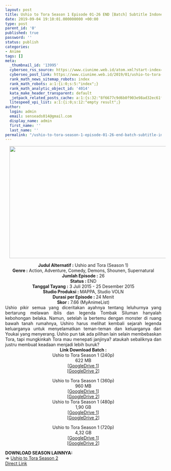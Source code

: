 ```yaml
---
layout: post
title: Ushio to Tora Season 1 Episode 01-26 END [Batch] Subtitle Indonesia
date: 2019-09-04 19:10:01.000000000 +00:00
type: post
parent_id: '0'
published: true
password: ''
status: publish
categories:
- Anime
tags: []
meta:
  _thumbnail_id: '13995'
  cyberseo_rss_source: https://www.ciunime.web.id/atom.xml?start-index=3901&max-results=150
  cyberseo_post_link: https://www.ciunime.web.id/2019/01/ushio-to-tora-season-1-episode-01-26.html
  rank_math_news_sitemap_robots: index
  rank_math_robots: a:1:{i:0;s:5:"index";}
  rank_math_analytic_object_id: '4014'
  kata_make_header_transparent: default
  _jetpack_related_posts_cache: a:1:{s:32:"8f6677c9d6b0f903e98ad32ec61f8deb";a:2:{s:7:"expires";i:1644387425;s:7:"payload";a:0:{}}}
  litespeed_vpi_list: a:1:{i:0;s:12:"empty result";}
author:
  login: admin
  email: senseads014@gmail.com
  display_name: admin
  first_name: ''
  last_name: ''
permalink: "/ushio-to-tora-season-1-episode-01-26-end-batch-subtitle-indonesia/"
---
```

<div class="separator" style="clear: both; text-align: center;"><a href="https://3.bp.blogspot.com/-Hh5tAr1wrRI/XEAXKDt251I/AAAAAAAAHxI/VjCPpX-9yKw8hPtL2QBig-fGoT1RXsbWgCLcBGAs/s1600/Ushio%2Bto%2BTora%2BSeason%2B1.jpg" imageanchor="1" style="margin-left: 1em; margin-right: 1em;"><img border="0" data-original-height="720" data-original-width="1280" height="360" src="{{ site.baseurl }}/assets/2019/09/Ushio%2Bto%2BTora%2BSeason%2B1.jpg" width="640" /></a></div>
<p>
<div style="text-align: center;"><b>Judul</b><b><b> Alternatif</b> :</b> Ushio and Tora (Season 1)</div>
<div style="text-align: center;"><b><b>Genre :</b></b> Action, Adventure, Comedy, Demons, Shounen, Supernatural</div>
<div style="text-align: center;"><b>Jumlah Episode :</b> 26<br /><b>Status :&nbsp;</b>END<br /><b>Tanggal Tayang :</b> 3 Juli 2015 - 25 Desember 2015<br /><b>Studio Produksi : </b>MAPPA, Studio VOLN<br /><b>Durasi per Episode :&nbsp;</b>24 Menit</div>
<div style="text-align: center;"><b>Skor :</b> 7.66 (MyAnimeList)</div>
<div style="text-align: center;"></div>
<div style="text-align: justify;">Ushio pikir semua yang diceritakan ayahnya tentang leluhurnya yang bertarung melawan iblis dan legenda Tombak Siluman hanyalah kebohongan belaka. Namun, setelah ia bertemu dengan monster di ruang bawah tanah rumahnya, Ushiro harus melihat kembali sejarah legenda keluarganya untuk menyelamatkan teman-teman dan keluarganya dari Youkai yang menyerang. Ushio pun tak ada pilihan lain selain membebaskan Tora, tapi mungkinkah Tora mau menepati janjinya? ataukah sebaliknya dan justru membuat keadaan menjadi lebih buruk?</div>
<div style="text-align: justify;"></div>
<div style="text-align: justify;"></div>
<div style="text-align: center;"><b>Link Download Batch :</b></div>
<div style="text-align: center;">
<div style="text-align: center;">Ushio to Tora Season 1 (240p)</div>
<div style="text-align: center;">622 MB<br />[<a href="https://drive.google.com/file/d/1FmAg3vecMVvHxipV4_EFw7Wkj8az5Dss/view" target="_blank" rel="noopener">GoogleDrive 1</a>]<br />[<a href="https://drive.google.com/file/d/1LNITeZ2MTPFad-X9-XRc144p7BMfrSs0/view" target="_blank" rel="noopener">GoogleDrive 2</a>]</p>
</div>
</div>
<div style="text-align: center;">Ushio to Tora Season 1 (360p)</div>
<div style="text-align: center;">960 MB</div>
<div style="text-align: center;">[<a href="https://drive.google.com/file/d/1JSkL1TA4SWC_l-wmqI8n1l_a1I03NMnE/view" target="_blank" rel="noopener">GoogleDrive 1</a>]<br />[<a href="https://drive.google.com/file/d/1Ql4vTGQvomkaKXMKzYmhgSZiSZeZRAq5/view" target="_blank" rel="noopener">GoogleDrive 2</a>]</div>
<div style="text-align: center;"></div>
<div style="text-align: center;">Ushio to Tora Season 1 (480p)<br />1,90 GB</div>
<div style="text-align: center;">[<a href="https://drive.google.com/file/d/1EcRD4I_cF0XYGoSuQsUg9V2r_wvADr5S/view" target="_blank" rel="noopener">GoogleDrive 1</a>]<br />[<a href="https://drive.google.com/file/d/1okyPU6YXN7pOnW0gOvBp_lEHJiNkbBJT/view" target="_blank" rel="noopener">GoogleDrive 2</a>]</p>
<p>Ushio to Tora Season 1 (720p)<br />4,32 GB<br />[<a href="https://drive.google.com/file/d/11IgVC3Jx17EwVBArBd-qbEv1190ljd5M/view" target="_blank" rel="noopener">GoogleDrive 1</a>]<br />[<a href="https://drive.google.com/file/d/1HhMwkQjkwI7uP2hBa69FoTFUhOKtKc_F/view" target="_blank" rel="noopener">GoogleDrive 2</a>]
<div style="text-align: justify;"></div>
<div style="text-align: justify;"></div>
<div style="text-align: justify;"><b>DOWNLOAD SEASON LAINNYA:</b></div>
<div style="text-align: justify;"></div>
<div style="text-align: justify;">=&gt; <a href="https://www.ciunime.com/2019/01/ushio-to-tora-season-2-episode-01-13.html" target="_blank" rel="noopener">Ushio to Tora Season 2</a></div>
<div style="text-align: justify;"></div>
</div>
<link rel="stylesheet" href="https://cdnjs.cloudflare.com/ajax/libs/font-awesome/4.7.0/css/font-awesome.min.css" />
<div class="divbtn"> <a href="https://handymansurrender.com/fihup8buzv?key=94550f7ce39444073321dde3b8782f97" class="btn"><i class="fa fa-download"></i> Direct Link</a> </div>
